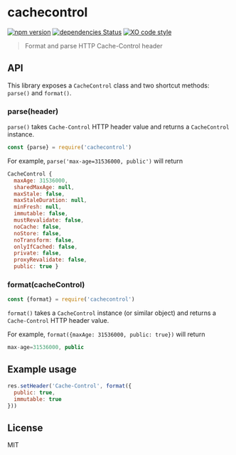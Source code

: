 # cachecontrol

[![npm version](https://img.shields.io/npm/v/cachecontrol.svg)](https://www.npmjs.com/package/cachecontrol)
[![dependencies Status](https://david-dm.org/tusbar/cachecontrol/status.svg)](https://david-dm.org/tusbar/cachecontrol)
[![XO code style](https://img.shields.io/badge/code_style-XO-5ed9c7.svg)](https://github.com/sindresorhus/xo)

> Format and parse HTTP Cache-Control header

## API

This library exposes a `CacheControl` class and two shortcut methods: `parse()` and `format()`.

### parse(header)

`parse()` takes `Cache-Control` HTTP header value and returns a `CacheControl` instance.

```js
const {parse} = require('cachecontrol')
```

For example, `parse('max-age=31536000, public')` will return

```js
CacheControl {
  maxAge: 31536000,
  sharedMaxAge: null,
  maxStale: false,
  maxStaleDuration: null,
  minFresh: null,
  immutable: false,
  mustRevalidate: false,
  noCache: false,
  noStore: false,
  noTransform: false,
  onlyIfCached: false,
  private: false,
  proxyRevalidate: false,
  public: true }
```

### format(cacheControl)

```js
const {format} = require('cachecontrol')
```

`format()` takes a `CacheControl` instance (or similar object) and returns a `Cache-Control` HTTP header value.

For example, `format({maxAge: 31536000, public: true})` will return

```js
max-age=31536000, public
```

## Example usage

```js
res.setHeader('Cache-Control', format({
  public: true,
  immutable: true
}))
```

## License

MIT
